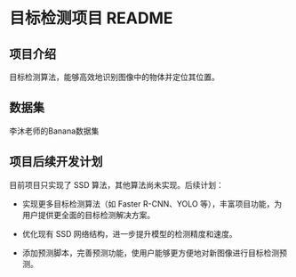 # 目标检测项目 README

## 项目介绍

目标检测算法，能够高效地识别图像中的物体并定位其位置。

## 数据集

李沐老师的Banana数据集

## 项目后续开发计划

目前项目只实现了 SSD 算法，其他算法尚未实现。后续计划：

- 实现更多目标检测算法（如 Faster R-CNN、YOLO 等），丰富项目功能，为用户提供更全面的目标检测解决方案。

- 优化现有 SSD 网络结构，进一步提升模型的检测精度和速度。

- 添加预测脚本，完善预测功能，使用户能够更方便地对新图像进行目标检测预测。

  

  